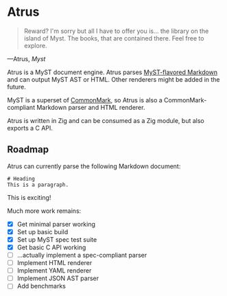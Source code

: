# Atrus

> Reward? I'm sorry but all I have to offer you is... the library on the island
> of Myst. The books, that are contained there. Feel free to explore.

—Atrus, _Myst_

Atrus is a MyST document engine. Atrus parses [MyST-flavored
Markdown](https://mystmd.org/spec/overview) and can output MyST AST or HTML.
Other renderers might be added in the future.

MyST is a superset of [CommonMark](https://commonmark.org/), so Atrus is also
a CommonMark-compliant Markdown parser and HTML renderer.

Atrus is written in Zig and can be consumed as a Zig module, but also exports
a C API.

## Roadmap
Atrus can currently parse the following Markdown document:
```
# Heading
This is a paragraph.
```

This is exciting!

Much more work remains:

- [x] Get minimal parser working
- [x] Set up basic build
- [x] Set up MyST spec test suite
- [x] Get basic C API working
- [ ] ...actually implement a spec-compliant parser
- [ ] Implement HTML renderer
- [ ] Implement YAML renderer
- [ ] Implement JSON AST parser
- [ ] Add benchmarks
